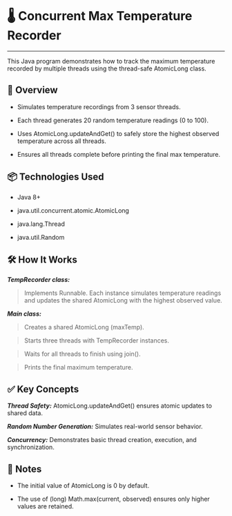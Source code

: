 # 🌡️ Concurrent Max Temperature Recorder

---

This Java program demonstrates how to track the maximum temperature recorded by multiple threads using the thread-safe AtomicLong class.

## 🧩 Overview
- Simulates temperature recordings from 3 sensor threads.

- Each thread generates 20 random temperature readings (0 to 100).

- Uses AtomicLong.updateAndGet() to safely store the highest observed temperature across all threads.

- Ensures all threads complete before printing the final max temperature.

## 📦 Technologies Used
- Java 8+

- java.util.concurrent.atomic.AtomicLong

- java.lang.Thread

- java.util.Random

## 🛠️ How It Works
***TempRecorder class:***
>Implements Runnable. Each instance simulates temperature readings and updates the shared AtomicLong with the highest observed value.

***Main class:***

>Creates a shared AtomicLong (maxTemp).

>Starts three threads with TempRecorder instances.

>Waits for all threads to finish using join().

>Prints the final maximum temperature.


## ✅ Key Concepts
***Thread Safety:*** AtomicLong.updateAndGet() ensures atomic updates to shared data.

***Random Number Generation:*** Simulates real-world sensor behavior.

***Concurrency:*** Demonstrates basic thread creation, execution, and synchronization.

## 📌 Notes
- The initial value of AtomicLong is 0 by default.

- The use of (long) Math.max(current, observed) ensures only higher values are retained.
